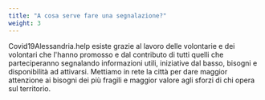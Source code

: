 ```yaml
---
title: "A cosa serve fare una segnalazione?"
weight: 3
---
```


Covid19Alessandria.help esiste grazie al lavoro delle volontarie e dei volontari che l'hanno promosso e dal contributo di tutti quelli che parteciperanno segnalando informazioni utili, iniziative dal basso, bisogni e disponibilità ad attivarsi.
Mettiamo in rete la città per dare maggior attenzione ai bisogni dei più fragili e maggior valore agli sforzi di chi opera sul territorio.
